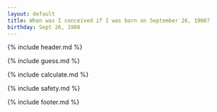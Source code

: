 ```yaml
---
layout: default
title: When was I conceived if I was born on September 26, 1908?
birthday: Sept 26, 1908
---
```


{% include header.md %}

{% include guess.md %}

{% include calculate.md %}

{% include safety.md %}

{% include footer.md %}



